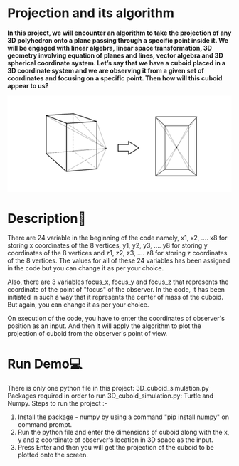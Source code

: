 

# Projection and its algorithm

<!-- ## Definition -->

**In this project, we will encounter an algorithm to take the projection of any 3D polyhedron onto a plane passing through a specific point inside it. We will be engaged with linear algebra, linear space transformation, 3D geometry involving equation of planes and lines, vector algebra and 3D spherical coordinate system. Let’s say that we have a cuboid placed in a 3D coordinate system and we are observing it from a given set of coordinates and focusing on a specific point. Then how will this cuboid appear to us?**

![Example of the projection](https://github.com/sumit-6/Projection-and-its-algorithm/blob/main/Diagram.png)

# Description🧠
There are 24 variable in the beginning of the code namely, x1, x2, .... x8 for storing x coordinates of the 8 vertices, y1, y2, y3, .... y8 for storing y coordinates of the 8 vertices and z1, z2, z3, .... z8 for storing z coordinates of the 8 vertices.
The values for all of these 24 variables has been assigned in the code but you can change it as per your choice.

Also, there are 3 variables focus_x, focus_y and focus_z that represents the coordinate of the point of "focus" of the observer. In the code, it has been initiated in such a way that it represents the center of mass of the cuboid.
But again, you can change it as per your choice.

 On execution of the code, you have to enter the coordinates of observer's position as an input. And then it will apply the algorithm to plot the projection of cuboid from the observer's point of view.

# Run Demo💻
There is only one python file in this project: 3D_cuboid_simulation.py
Packages required in order to run 3D_cuboid_simulation.py: Turtle and Numpy.
Steps to run the project :-
1. Install the package - numpy by using a command "pip install numpy" on command prompt.
2. Run the python file and enter the dimensions of cuboid along with the x, y and z coordinate of observer's location in 3D space as the input.
3. Press Enter and then you will get the projection of the cuboid to be plotted onto the screen.

 
 
